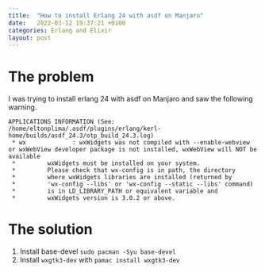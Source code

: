 ```yaml
---
title:  "How to install Erlang 24 with asdf on Manjaro"
date:   2022-03-12 19:37:21 +0100
categories: Erlang and Elixir
layout: post
---
```


# The problem

I was trying to install erlang 24 with asdf on Manjaro and saw the following warning.

```shell
APPLICATIONS INFORMATION (See: /home/eltonplima/.asdf/plugins/erlang/kerl-home/builds/asdf_24.3/otp_build_24.3.log)
 * wx             : wxWidgets was not compiled with --enable-webview or wxWebView developer package is not installed, wxWebView will NOT be available
 *         wxWidgets must be installed on your system.
 *         Please check that wx-config is in path, the directory
 *         where wxWidgets libraries are installed (returned by
 *         'wx-config --libs' or 'wx-config --static --libs' command)
 *         is in LD_LIBRARY_PATH or equivalent variable and
 *         wxWidgets version is 3.0.2 or above.
```

# The solution

1. Install base-devel `sudo pacman -Syu base-devel`
2. Install `wxgtk3-dev` with `pamac install wxgtk3-dev`
